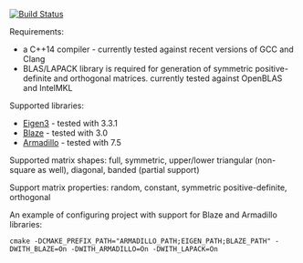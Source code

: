[![Build Status](https://travis-ci.org/mcopik/MatrixGeneratorCpp.svg?branch=master)](https://travis-ci.org/mcopik/MatrixGeneratorCpp)

Requirements:
- a C++14 compiler - currently tested against recent versions of GCC and Clang
- BLAS/LAPACK library is required for generation of symmetric positive-definite and orthogonal matrices. currently tested against OpenBLAS and IntelMKL

Supported libraries:
- [Eigen3](http://eigen.tuxfamily.org/index.php?title=Main_Page) - tested with 3.3.1
- [Blaze](https://bitbucket.org/blaze-lib/blaze/) - tested with 3.0
- [Armadillo](http://arma.sourceforge.net/) - tested with 7.5

Supported matrix shapes: full, symmetric, upper/lower triangular (non-square as well), diagonal, banded (partial support)

Support matrix properties: random, constant, symmetric positive-definite, orthogonal

An example of configuring project with support for Blaze and Armadillo libraries:

`cmake -DCMAKE_PREFIX_PATH="ARMADILLO_PATH;EIGEN_PATH;BLAZE_PATH" -DWITH_BLAZE=On -DWITH_ARMADILLO=On -DWITH_LAPACK=On`

